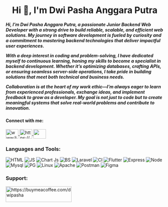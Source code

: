 <h1 align="center">Hi 👋, I'm Dwi Pasha Anggara Putra</h1>
<h5 align="">
Hi, I’m Dwi Pasha Anggara Putra, a passionate Junior Backend Web Developer with a strong drive to build reliable, scalable, and efficient web solutions. My journey in software development is fueled by curiosity and a commitment to mastering backend technologies that deliver impactful user experiences.

With a deep interest in coding and problem-solving, I have dedicated myself to continuous learning, honing my skills to become a specialist in backend development. Whether it’s optimizing databases, crafting APIs, or ensuring seamless server-side operations, I take pride in building solutions that meet both technical and business needs.

Collaboration is at the heart of my work ethic—I’m always eager to learn from experienced professionals, exchange ideas, and implement feedback to grow as a developer. My goal is not just to code but to create meaningful systems that solve real-world problems and contribute to innovation.
</h3>

<h4 align="left">Connect with me:</h3>
<p align="left">
  <a href="www.linkedin.com/in/dwi-pasha-anggara-putra-3a2790268" target="blank">
    <img align="center" src="https://img.shields.io/badge/linkedin-%230077B5.svg?style=for-the-badge&logo=linkedin&logoColor=white" alt="www.linkedin.com/in/dwi-pasha-anggara-putra-3a2790268" height="30" width="40" />
  </a>
  <a href="https://www.instagram.com/dwipashaa_/" target="blank">
    <img align="center" src="https://img.shields.io/badge/Instagram-%23E4405F.svg?style=for-the-badge&logo=Instagram&logoColor=white" alt="https://www.instagram.com/dwipashaa_/" height="30" width="40" />
  </a>
  <a href="https://www.facebook.com/share/DXX6pGs3zURMh61S/" target="blank">
    <img align="center" src="https://img.shields.io/badge/Facebook-%231877F2.svg?style=for-the-badge&logo=Facebook&logoColor=white" height="30" width="40" />
  </a>
</p>

<h3 align="left">Languages and Tools:</h3>
<p>
  <img alt="HTML" src="https://img.shields.io/badge/html5-%23E34F26.svg?style=for-the-badge&logo=html5&logoColor=white" />
  <img alt="JS" src="https://img.shields.io/badge/javascript-%23323330.svg?style=for-the-badge&logo=javascript&logoColor=%23F7DF1E" />
  <img alt="Chart Js" src="https://img.shields.io/badge/chart.js-F5788D.svg?style=for-the-badge&logo=chart.js&logoColor=white" />
  <img alt="BS" src="https://img.shields.io/badge/bootstrap-%238511FA.svg?style=for-the-badge&logo=bootstrap&logoColor=white" />
  <img alt="Laravel" src="https://img.shields.io/badge/laravel-%23FF2D20.svg?style=for-the-badge&logo=laravel&logoColor=white" />
  <img alt="CI" src="https://img.shields.io/badge/CodeIgniter-%23EF4223.svg?style=for-the-badge&logo=codeIgniter&logoColor=white" />
  <img alt="Flutter" src="https://img.shields.io/badge/Flutter-%2302569B.svg?style=for-the-badge&logo=Flutter&logoColor=white" />
  <img alt="Express" src="https://img.shields.io/badge/express.js-%23404d59.svg?style=for-the-badge&logo=express&logoColor=%2361DAFB" />
  <img alt="Node" src="https://img.shields.io/badge/node.js-6DA55F?style=for-the-badge&logo=node.js&logoColor=white" />
  <img alt="Mysql" src="https://img.shields.io/badge/mysql-4479A1.svg?style=for-the-badge&logo=mysql&logoColor=white" />
  <img alt="PG" src="https://img.shields.io/badge/postgres-%23316192.svg?style=for-the-badge&logo=postgresql&logoColor=white" />
  <img alt="Linux" src="https://img.shields.io/badge/Linux%20Mint-87CF3E?style=for-the-badge&logo=Linux%20Mint&logoColor=white" />
  <img alt="Apache" src="https://img.shields.io/badge/apache-%23D42029.svg?style=for-the-badge&logo=apache&logoColor=white" />
  <img alt="Postman" src="https://img.shields.io/badge/Postman-FF6C37?style=for-the-badge&logo=postman&logoColor=white" />
  <img alt="Figma" src="https://img.shields.io/badge/figma-%23F24E1E.svg?style=for-the-badge&logo=figma&logoColor=white" />
</p>

<h3 align="left">Support:</h3>
<p><a href="https://buymeacoffee.com/dwipasha"> <img align="left" src="https://cdn.buymeacoffee.com/buttons/v2/default-yellow.png" height="50" width="210" alt="https://buymeacoffee.com/dwipasha" /></a></p><br><br>
